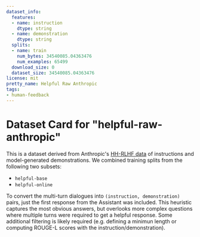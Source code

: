 ```yaml
---
dataset_info:
  features:
  - name: instruction
    dtype: string
  - name: demonstration
    dtype: string
  splits:
  - name: train
    num_bytes: 34540085.04363476
    num_examples: 65499
  download_size: 0
  dataset_size: 34540085.04363476
license: mit
pretty_name: Helpful Raw Anthropic
tags:
- human-feedback
---
```

# Dataset Card for "helpful-raw-anthropic"

This is a dataset derived from Anthropic's [HH-RLHF data](https://huggingface.co/datasets/Anthropic/hh-rlhf) of instructions and model-generated demonstrations. We combined training splits from the following two subsets:

* `helpful-base`
* `helpful-online`

To convert the multi-turn dialogues into `(instruction, demonstration)` pairs, just the first response from the Assistant was included. This heuristic captures the most obvious answers, but overlooks more complex questions where multiple turns were required to get a helpful response. Some additional filtering is likely required (e.g. defining a minimun length or computing ROUGE-L scores with the instruction/demonstration).